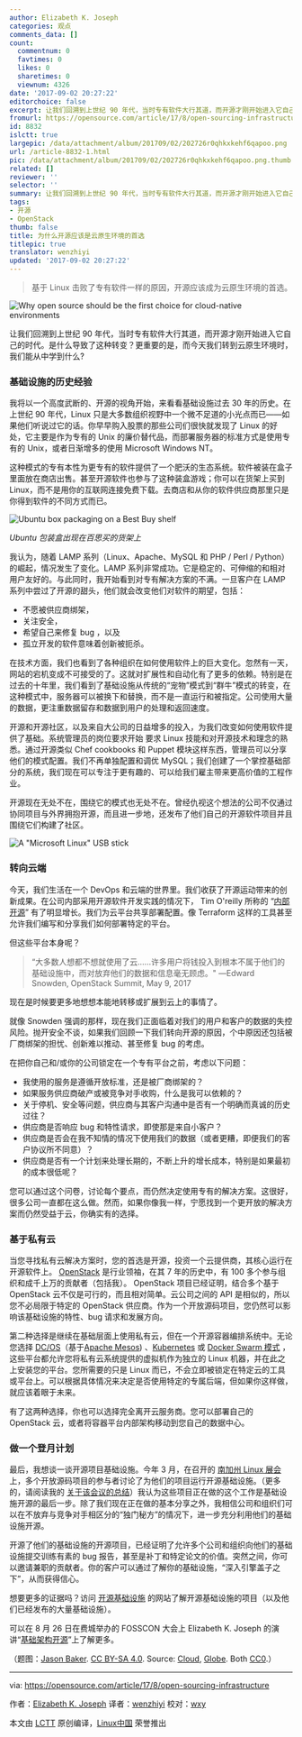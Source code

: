 ```yaml
---
author: Elizabeth K. Joseph
categories: 观点
comments_data: []
count:
  commentnum: 0
  favtimes: 0
  likes: 0
  sharetimes: 0
  viewnum: 4326
date: '2017-09-02 20:27:22'
editorchoice: false
excerpt: 让我们回溯到上世纪 90 年代，当时专有软件大行其道，而开源才刚开始进入它自己的时代。是什么导致了这种转变？更重要的是，而今天我们转到云原生环境时，我们能从中学到什么?
fromurl: https://opensource.com/article/17/8/open-sourcing-infrastructure
id: 8832
islctt: true
largepic: /data/attachment/album/201709/02/202726r0qhkxkehf6qapoo.png
url: /article-8832-1.html
pic: /data/attachment/album/201709/02/202726r0qhkxkehf6qapoo.png.thumb.jpg
related: []
reviewer: ''
selector: ''
summary: 让我们回溯到上世纪 90 年代，当时专有软件大行其道，而开源才刚开始进入它自己的时代。是什么导致了这种转变？更重要的是，而今天我们转到云原生环境时，我们能从中学到什么?
tags:
- 开源
- OpenStack
thumb: false
title: 为什么开源应该是云原生环境的首选
titlepic: true
translator: wenzhiyi
updated: '2017-09-02 20:27:22'
---
```



> 
> 基于 Linux 击败了专有软件一样的原因，开源应该成为云原生环境的首选。
> 
> 
> 


![Why open source should be the first choice for cloud-native environments](/data/attachment/album/201709/02/202726r0qhkxkehf6qapoo.png "Why open source should be the first choice for cloud-native environments")


让我们回溯到上世纪 90 年代，当时专有软件大行其道，而开源才刚开始进入它自己的时代。是什么导致了这种转变？更重要的是，而今天我们转到云原生环境时，我们能从中学到什么?


### 基础设施的历史经验


我将以一个高度武断的、开源的视角开始，来看看基础设施过去 30 年的历史。在上世纪 90 年代，Linux 只是大多数组织视野中一个微不足道的小光点而已——如果他们听说过它的话。你早早购入股票的那些公司们很快就发现了 Linux 的好处，它主要是作为专有的 Unix 的廉价替代品，而部署服务器的标准方式是使用专有的 Unix，或者日渐增多的使用 Microsoft Windows NT。


这种模式的专有本性为更专有的软件提供了一个肥沃的生态系统。软件被装在盒子里面放在商店出售。甚至开源软件也参与了这种装盒游戏；你可以在货架上买到 Linux，而不是用你的互联网连接免费下载。去商店和从你的软件供应商那里只是你得到软件的不同方式而已。


![Ubuntu box packaging on a Best Buy shelf](/data/attachment/album/201709/02/202729wllum8g3vmvam3us.png "Ubuntu box packaging on a Best Buy shelf")


*Ubuntu 包装盒出现在百思买的货架上*


我认为，随着 LAMP 系列（Linux、Apache、MySQL 和 PHP / Perl / Python）的崛起，情况发生了变化。LAMP 系列非常成功。它是稳定的、可伸缩的和相对用户友好的。与此同时，我开始看到对专有解决方案的不满。一旦客户在 LAMP 系列中尝过了开源的甜头，他们就会改变他们对软件的期望，包括：


* 不愿被供应商绑架，
* 关注安全，
* 希望自己来修复 bug ，以及
* 孤立开发的软件意味着创新被扼杀。


在技术方面，我们也看到了各种组织在如何使用软件上的巨大变化。忽然有一天，网站的宕机变成不可接受的了。这就对扩展性和自动化有了更多的依赖。特别是在过去的十年里，我们看到了基础设施从传统的“宠物”模式到“群牛”模式的转变，在这种模式中，服务器可以被换下和替换，而不是一直运行和被指定。公司使用大量的数据，更注重数据留存和数据到用户的处理和返回速度。


开源和开源社区，以及来自大公司的日益增多的投入，为我们改变如何使用软件提供了基础。系统管理员的岗位要求开始 要求 Linux 技能和对开源技术和理念的熟悉。通过开源类似 Chef cookbooks 和 Puppet 模块这样东西，管理员可以分享他们的模式配置。我们不再单独配置和调优 MySQL；我们创建了一个掌控基础部分的系统，我们现在可以专注于更有趣的、可以给我们雇主带来更高价值的工程作业。


开源现在无处不在，围绕它的模式也无处不在。曾经仇视这个想法的公司不仅通过协同项目与外界拥抱开源，而且进一步地，还发布了他们自己的开源软件项目并且围绕它们构建了社区。


![A "Microsoft Linux" USB stick](/data/attachment/album/201709/02/202732jhhuul1ufukzlfms.png "A \"Microsoft Linux\" USB stick")


### 转向云端


今天，我们生活在一个 DevOps 和云端的世界里。我们收获了开源运动带来的创新成果。在公司内部采用开源软件开发实践的情况下， Tim O'reilly 所称的 “[内部开源](https://opensource.com/life/16/11/create-internal-innersource-community)” 有了明显增长。我们为云平台共享部署配置。像 Terraform 这样的工具甚至允许我们编写和分享我们如何部署特定的平台。


但这些平台本身呢？



> 
> “大多数人想都不想就使用了云……许多用户将钱投入到根本不属于他们的基础设施中，而对放弃他们的数据和信息毫无顾虑。" —Edward Snowden, OpenStack Summit, May 9, 2017
> 
> 
> 


现在是时候要更多地想想本能地转移或扩展到云上的事情了。


就像 Snowden 强调的那样，现在我们正面临着对我们的用户和客户的数据的失控风险。抛开安全不谈，如果我们回顾一下我们转向开源的原因，个中原因还包括被厂商绑架的担忧、创新难以推动、甚至修复 bug 的考虑。


在把你自己和/或你的公司锁定在一个专有平台之前，考虑以下问题：


* 我使用的服务是遵循开放标准，还是被厂商绑架的？
* 如果服务供应商破产或被竞争对手收购，什么是我可以依赖的？
* 关于停机、安全等问题，供应商与其客户沟通中是否有一个明确而真诚的历史过往？
* 供应商是否响应 bug 和特性请求，即使那是来自小客户？
* 供应商是否会在我不知情的情况下使用我们的数据（或者更糟，即便我们的客户协议所不同意）？
* 供应商是否有一个计划来处理长期的，不断上升的增长成本，特别是如果最初的成本很低呢？


您可以通过这个问卷，讨论每个要点，而仍然决定使用专有的解决方案。这很好，很多公司一直都在这么做。然而，如果你像我一样，宁愿找到一个更开放的解决方案而仍然受益于云，你确实有的选择。


### 基于私有云


当您寻找私有云解决方案时，您的首选是开源，投资一个云提供商，其核心运行在开源软件上。 [OpenStack](https://www.openstack.org/) 是行业领袖，在其 7 年的历史中，有 100 多个参与组织和成千上万的贡献者（包括我）。 OpenStack 项目已经证明，结合多个基于 OpenStack 云不仅是可行的，而且相对简单。云公司之间的 API 是相似的，所以您不必局限于特定的 OpenStack 供应商。作为一个开放源码项目，您仍然可以影响该基础设施的特性、bug 请求和发展方向。


第二种选择是继续在基础层面上使用私有云，但在一个开源容器编排系统中。无论您选择 [DC/OS](https://dcos.io/)（基于[Apache Mesos](http://mesos.apache.org/)) 、[Kubernetes](https://kubernetes.io/) 或 [Docker Swarm 模式](https://docs.docker.com/engine/swarm/) ，这些平台都允许您将私有云系统提供的虚拟机作为独立的 Linux 机器，并在此之上安装您的平台。您所需要的只是 Linux 而已，不会立即被锁定在特定云的工具或平台上。可以根据具体情况来决定是否使用特定的专属后端，但如果你这样做，就应该着眼于未来。


有了这两种选择，你也可以选择完全离开云服务商。您可以部署自己的 OpenStack 云，或者将容器平台内部架构移动到您自己的数据中心。


### 做一个登月计划


最后，我想谈一谈开源项目基础设施。今年 3 月，在召开的 [南加州 Linux 展会](https://www.socallinuxexpo.org/) 上，多个开放源码项目的参与者讨论了为他们的项目运行开源基础设施。（更多的，请阅读我的 [关于该会议的总结](https://opensource.com/article/17/3/growth-open-source-project-infrastructures)）我认为这些项目正在做的这个工作是基础设施开源的最后一步。除了我们现在正在做的基本分享之外，我相信公司和组织们可以在不放弃与竞争对手相区分的“独门秘方”的情况下，进一步充分利用他们的基础设施开源。


开源了他们的基础设施的开源项目，已经证明了允许多个公司和组织向他们的基础设施提交训练有素的 bug 报告，甚至是补丁和特定论文的价值。突然之间，你可以邀请兼职的贡献者。你的客户可以通过了解你的基础设施，“深入引擎盖子之下”，从而获得信心。


想要更多的证据吗？访问 [开源基础设施](https://opensourceinfra.org/) 的网站了解开源基础设施的项目（以及他们已经发布的大量基础设施）。


可以在 8 月 26 日在费城举办的 FOSSCON 大会上 Elizabeth K. Joseph 的演讲“[基础架构开源](https://fosscon.us/node/12637)”上了解更多。


（题图：[Jason Baker](https://opensource.com/users/jason-baker). [CC BY-SA 4.0](https://creativecommons.org/licenses/by-sa/4.0/). Source: [Cloud](https://pixabay.com/en/clouds-sky-cloud-dark-clouds-1473311/), [Globe](https://pixabay.com/en/globe-planet-earth-world-1015311/). Both [CC0](https://creativecommons.org/publicdomain/zero/1.0/).）




---


via: <https://opensource.com/article/17/8/open-sourcing-infrastructure>


作者：[Elizabeth K. Joseph](https://opensource.com/users/pleia2) 译者：[wenzhiyi](https://github.com/wenzhiyi) 校对：[wxy](https://github.com/wxy)


本文由 [LCTT](https://github.com/LCTT/TranslateProject) 原创编译，[Linux中国](https://linux.cn/) 荣誉推出